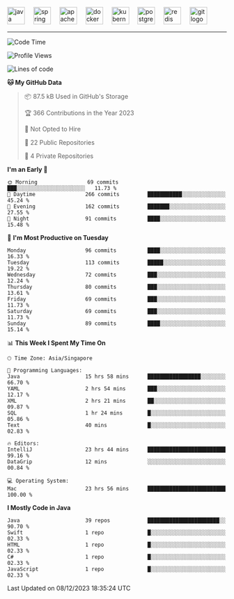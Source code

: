 <p align="left">
  <img src="https://cdn.jsdelivr.net/gh/devicons/devicon/icons/java/java-original.svg" height="40" alt="java logo"  />
  <img width="12" />
  <img src="https://cdn.jsdelivr.net/gh/devicons/devicon/icons/spring/spring-original.svg" height="40" alt="spring logo"  />
  <img width="12" />
  <img src="https://cdn.jsdelivr.net/gh/devicons/devicon/icons/apachekafka/apachekafka-original.svg" height="40" alt="apachekafka logo"  />
  <img width="12" />
  <img src="https://cdn.jsdelivr.net/gh/devicons/devicon/icons/docker/docker-original.svg" height="40" alt="docker logo"  />
  <img width="12" />
  <img src="https://cdn.jsdelivr.net/gh/devicons/devicon/icons/kubernetes/kubernetes-plain.svg" height="40" alt="kubernetes logo"  />
  <img width="12" />
  <img src="https://cdn.jsdelivr.net/gh/devicons/devicon/icons/postgresql/postgresql-original.svg" height="40" alt="postgresql logo"  />
  <img width="12" />
  <img src="https://cdn.jsdelivr.net/gh/devicons/devicon/icons/redis/redis-original.svg" height="40" alt="redis logo"  />
  <img width="12" />
  <img src="https://cdn.jsdelivr.net/gh/devicons/devicon/icons/git/git-original.svg" height="40" alt="git logo"  />
</p>


<!--<img src="https://media.giphy.com/media/LnQjpWaON8nhr21vNW/giphy.gif" width="60"> <em><b>I love connecting with different people</b> so if you want to say <b>hi, I'll be happy to meet you more!</b> 😊 </em> -->

---
<!--START_SECTION:waka-->
![Code Time](http://img.shields.io/badge/Code%20Time-1%2C630%20hrs%2020%20mins-blue)

![Profile Views](http://img.shields.io/badge/Profile%20Views-0-blue)

![Lines of code](https://img.shields.io/badge/From%20Hello%20World%20I%27ve%20Written-172.8%20thousand%20lines%20of%20code-blue)

**🐱 My GitHub Data** 

> 📦 87.5 kB Used in GitHub's Storage 
 > 
> 🏆 366 Contributions in the Year 2023
 > 
> 🚫 Not Opted to Hire
 > 
> 📜 22 Public Repositories 
 > 
> 🔑 4 Private Repositories 
 > 
**I'm an Early 🐤** 

```text
🌞 Morning                69 commits          ███░░░░░░░░░░░░░░░░░░░░░░   11.73 % 
🌆 Daytime                266 commits         ███████████░░░░░░░░░░░░░░   45.24 % 
🌃 Evening                162 commits         ███████░░░░░░░░░░░░░░░░░░   27.55 % 
🌙 Night                  91 commits          ████░░░░░░░░░░░░░░░░░░░░░   15.48 % 
```
📅 **I'm Most Productive on Tuesday** 

```text
Monday                   96 commits          ████░░░░░░░░░░░░░░░░░░░░░   16.33 % 
Tuesday                  113 commits         █████░░░░░░░░░░░░░░░░░░░░   19.22 % 
Wednesday                72 commits          ███░░░░░░░░░░░░░░░░░░░░░░   12.24 % 
Thursday                 80 commits          ███░░░░░░░░░░░░░░░░░░░░░░   13.61 % 
Friday                   69 commits          ███░░░░░░░░░░░░░░░░░░░░░░   11.73 % 
Saturday                 69 commits          ███░░░░░░░░░░░░░░░░░░░░░░   11.73 % 
Sunday                   89 commits          ████░░░░░░░░░░░░░░░░░░░░░   15.14 % 
```


📊 **This Week I Spent My Time On** 

```text
🕑︎ Time Zone: Asia/Singapore

💬 Programming Languages: 
Java                     15 hrs 58 mins      █████████████████░░░░░░░░   66.70 % 
YAML                     2 hrs 54 mins       ███░░░░░░░░░░░░░░░░░░░░░░   12.17 % 
XML                      2 hrs 21 mins       ██░░░░░░░░░░░░░░░░░░░░░░░   09.87 % 
SQL                      1 hr 24 mins        █░░░░░░░░░░░░░░░░░░░░░░░░   05.86 % 
Text                     40 mins             █░░░░░░░░░░░░░░░░░░░░░░░░   02.83 % 

🔥 Editors: 
IntelliJ                 23 hrs 44 mins      █████████████████████████   99.16 % 
DataGrip                 12 mins             ░░░░░░░░░░░░░░░░░░░░░░░░░   00.84 % 

💻 Operating System: 
Mac                      23 hrs 56 mins      █████████████████████████   100.00 % 
```

**I Mostly Code in Java** 

```text
Java                     39 repos            ███████████████████████░░   90.70 % 
Swift                    1 repo              █░░░░░░░░░░░░░░░░░░░░░░░░   02.33 % 
HTML                     1 repo              █░░░░░░░░░░░░░░░░░░░░░░░░   02.33 % 
C#                       1 repo              █░░░░░░░░░░░░░░░░░░░░░░░░   02.33 % 
JavaScript               1 repo              █░░░░░░░░░░░░░░░░░░░░░░░░   02.33 % 
```




 Last Updated on 08/12/2023 18:35:24 UTC
<!--END_SECTION:waka-->


<!--
**SimakovIgor/SimakovIgor** is a ✨ _special_ ✨ repository because its `README.md` (this file) appears on your GitHub profile.

Here are some ideas to get you started:

- 🔭 I’m currently working on ...
- 🌱 I’m currently learning ...
- 👯 I’m looking to collaborate on ...
- 🤔 I’m looking for help with ...
- 💬 Ask me about ...
- 📫 How to reach me: ...
- 😄 Pronouns: ...
- ⚡ Fun fact: ...
-->
